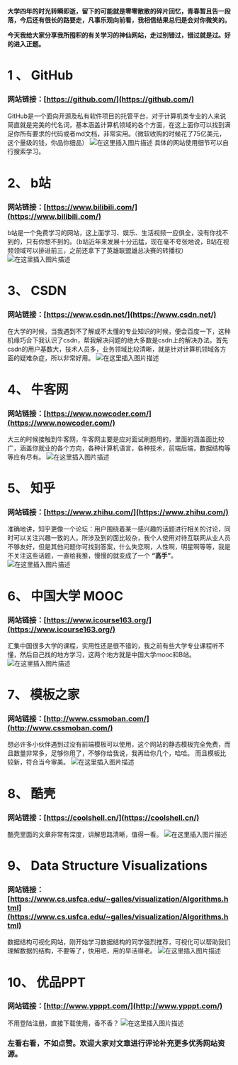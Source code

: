 ﻿  **大学四年的时光转瞬即逝，留下的可能就是零零散散的碎片回忆，青春暂且告一段落，今后还有很长的路要走，凡事乐观向前看，我相信结果总归是会对你微笑的。**

**今天我给大家分享我所囤积的有关学习的神仙网站，走过别错过，错过就是过。好的进入正题。**
# 1 、         GitHub
### 网站链接：[https://github.com/](https://github.com/)
GitHub是一个面向开源及私有软件项目的托管平台，对于计算机类专业的人来说简直就是完美的代名词，基本涵盖计算机领域的各个方面，在这上面你可以找到满足你所有要求的代码或者md文档，非常实用。（微软收购的时候花了75亿美元，这个量级的钱，你品你细品）
![在这里插入图片描述](https://img-blog.csdnimg.cn/20200505163613718.png?x-oss-process=image/watermark,type_ZmFuZ3poZW5naGVpdGk,shadow_10,text_aHR0cHM6Ly9ibG9nLmNzZG4ubmV0L3dlaXhpbl80NDE2MjAwMA==,size_16,color_FFFFFF,t_70#pic_center)
具体的网站使用细节可以自行搜索学习。

# 2、  b站
### 网站链接：[https://www.bilibili.com/](https://www.bilibili.com/)
b站是一个免费学习的网站，这上面学习、娱乐、生活视频一应俱全，没有你找不到的，只有你想不到的。（b站近年来发展十分迅猛，现在毫不夸张地说，B站在视频领域可以排进前三，之前还拿下了英雄联盟雄总决赛的转播权）
![在这里插入图片描述](https://img-blog.csdnimg.cn/20200505164233715.PNG?x-oss-process=image/watermark,type_ZmFuZ3poZW5naGVpdGk,shadow_10,text_aHR0cHM6Ly9ibG9nLmNzZG4ubmV0L3dlaXhpbl80NDE2MjAwMA==,size_16,color_FFFFFF,t_70#pic_center)
# 3、  CSDN
### 网站链接：[https://www.csdn.net/](https://www.csdn.net/)
在大学的时候，当我遇到不了解或不太懂的专业知识的时候，便会百度一下，这种机缘巧合下我认识了csdn，帮我解决问题的绝大多数是csdn上的解决办法。首先csdn的用户基数大，技术人员多，业务领域比较清晰，就是针对计算机领域各方面的疑难杂症，所以非常好用。
![在这里插入图片描述](https://img-blog.csdnimg.cn/20200505165748319.PNG?x-oss-process=image/watermark,type_ZmFuZ3poZW5naGVpdGk,shadow_10,text_aHR0cHM6Ly9ibG9nLmNzZG4ubmV0L3dlaXhpbl80NDE2MjAwMA==,size_16,color_FFFFFF,t_70#pic_center)
# 4、  牛客网
### 网站链接：[https://www.nowcoder.com/](https://www.nowcoder.com/)
大三的时候接触到牛客网，牛客网主要是应对面试刷题用的，里面的涵盖面比较广，涵盖你就业的各个方向，各种计算机语言，各种技术，前端后端，数据结构等等应有尽有。
![在这里插入图片描述](https://img-blog.csdnimg.cn/20200505170646226.PNG?x-oss-process=image/watermark,type_ZmFuZ3poZW5naGVpdGk,shadow_10,text_aHR0cHM6Ly9ibG9nLmNzZG4ubmV0L3dlaXhpbl80NDE2MjAwMA==,size_16,color_FFFFFF,t_70#pic_center)
# 5、  知乎
### 网站链接：[https://www.zhihu.com/](https://www.zhihu.com/)
准确地讲，知乎更像一个论坛：用户围绕着某一感兴趣的话题进行相关的讨论，同时可以关注兴趣一致的人。所涉及到的面比较杂，我个人使用对待互联网从业人员不够友好，但是其他问题你可找到答案，什么失恋啊，人性啊，明星啊等等，我是不关注这些话题，一直给我推，慢慢的就变成了一个 **“高手”**。
![在这里插入图片描述](https://img-blog.csdnimg.cn/20200505170940614.PNG?x-oss-process=image/watermark,type_ZmFuZ3poZW5naGVpdGk,shadow_10,text_aHR0cHM6Ly9ibG9nLmNzZG4ubmV0L3dlaXhpbl80NDE2MjAwMA==,size_16,color_FFFFFF,t_70#pic_center)




# 6、 中国大学 MOOC
### 网站链接：[https://www.icourse163.org/](https://www.icourse163.org/)
汇集中国很多大学的课程，实用性还是很不错的，我之前有些大学专业课程听不懂，然后自己找的地方学习，这两个地方就是中国大学mooc和B站。
![在这里插入图片描述](https://img-blog.csdnimg.cn/20200505172922233.PNG?x-oss-process=image/watermark,type_ZmFuZ3poZW5naGVpdGk,shadow_10,text_aHR0cHM6Ly9ibG9nLmNzZG4ubmV0L3dlaXhpbl80NDE2MjAwMA==,size_16,color_FFFFFF,t_70#pic_center)




# 7、  模板之家
### 网站链接：[http://www.cssmoban.com/](http://www.cssmoban.com/)
想必许多小伙伴遇到过没有前端模板可以使用，这个网站的静态模板完全免费，而且数量非常多，足够你用了，不够你给我说，我再给你几个，哈哈。
而且模板比较新，符合当今审美。
![在这里插入图片描述](https://img-blog.csdnimg.cn/20200505171544319.PNG?x-oss-process=image/watermark,type_ZmFuZ3poZW5naGVpdGk,shadow_10,text_aHR0cHM6Ly9ibG9nLmNzZG4ubmV0L3dlaXhpbl80NDE2MjAwMA==,size_16,color_FFFFFF,t_70#pic_center)



# 8、  酷壳
### 网站链接：[https://coolshell.cn/](https://coolshell.cn/)
酷壳里面的文章非常有深度，讲解思路清晰，值得一看。
![在这里插入图片描述](https://img-blog.csdnimg.cn/20200505172003775.PNG?x-oss-process=image/watermark,type_ZmFuZ3poZW5naGVpdGk,shadow_10,text_aHR0cHM6Ly9ibG9nLmNzZG4ubmV0L3dlaXhpbl80NDE2MjAwMA==,size_16,color_FFFFFF,t_70#pic_center)




# 9、  Data Structure Visualizations
### 网站链接：[https://www.cs.usfca.edu/~galles/visualization/Algorithms.html](https://www.cs.usfca.edu/~galles/visualization/Algorithms.html)
数据结构可视化网站，刚开始学习数据结构的同学强烈推荐，可视化可以帮助我们理解数据的结构，不要等了，快用吧，用的早活得老。
![在这里插入图片描述](https://img-blog.csdnimg.cn/20200505172423761.PNG?x-oss-process=image/watermark,type_ZmFuZ3poZW5naGVpdGk,shadow_10,text_aHR0cHM6Ly9ibG9nLmNzZG4ubmV0L3dlaXhpbl80NDE2MjAwMA==,size_16,color_FFFFFF,t_70#pic_center)



# 10、 优品PPT
### 网站链接：[http://www.ypppt.com/](http://www.ypppt.com/)
不用登陆注册，直接下载使用，香不香？
![在这里插入图片描述](https://img-blog.csdnimg.cn/20200505173213881.PNG?x-oss-process=image/watermark,type_ZmFuZ3poZW5naGVpdGk,shadow_10,text_aHR0cHM6Ly9ibG9nLmNzZG4ubmV0L3dlaXhpbl80NDE2MjAwMA==,size_16,color_FFFFFF,t_70#pic_center)

### 左看右看，不如点赞。欢迎大家对文章进行评论补充更多优秀网站资源。
